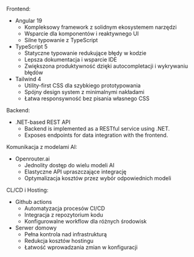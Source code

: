 Frontend:

- Angular 19
    - Kompleksowy framework z solidnym ekosystemem narzędzi
    - Wsparcie dla komponentów i reaktywnego UI
    - Silne typowanie z TypeScript
- TypeScript 5
    - Statyczne typowanie redukujące błędy w kodzie
    - Lepsza dokumentacja i wsparcie IDE
    - Zwiększona produktywność dzięki autocompletacji i wykrywaniu błędów
- Tailwind 4
    - Utility-first CSS dla szybkiego prototypowania
    - Spójny design system z minimalnymi nakładami
    - Łatwa responsywność bez pisania własnego CSS

Backend:

- .NET-based REST API
    - Backend is implemented as a RESTful service using .NET.
    - Exposes endpoints for data integration with the frontend.

Komunikacja z modelami AI:

- Openrouter.ai
    - Jednolity dostęp do wielu modeli AI
    - Elastyczne API upraszczające integrację
    - Optymalizacja kosztów przez wybór odpowiednich modeli

CL/CD i Hosting:

- Github actions
    - Automatyzacja procesów CI/CD
    - Integracja z repozytorium kodu
    - Konfigurowalne workflow dla różnych środowisk
- Serwer domowy
    - Pełna kontrola nad infrastrukturą
    - Redukcja kosztów hostingu
    - Łatwość wprowadzania zmian w konfiguracji
